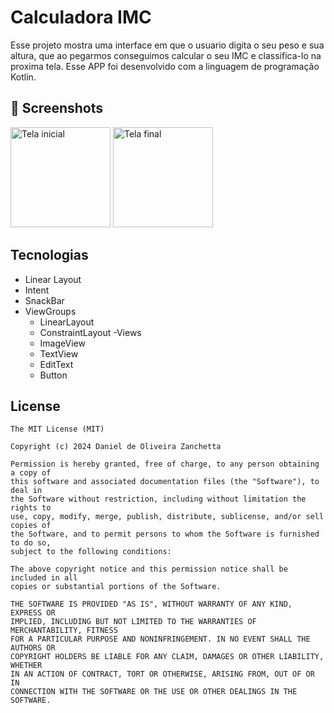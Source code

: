 # Calculadora IMC
Esse projeto mostra uma interface em que o usuario digita o seu peso e sua altura, que ao pegarmos conseguimos calcular o seu IMC e classifica-lo na proxima tela. Esse APP foi desenvolvido com a linguagem de programação Kotlin.

## :camera_flash: Screenshots
<!-- You can add more screenshots here if you like -->

<img src="https://github.com/user-attachments/assets/3aa3c462-61b7-4b15-892d-d20ee1bc0851" alt="Tela inicial" width="160">
<img src="https://github.com/user-attachments/assets/f523002c-4bbf-47c6-80bd-cc2a9987b023" alt="Tela final" width="160">

## Tecnologias
- Linear Layout
- Intent
- SnackBar
- ViewGroups
  - LinearLayout
  - ConstraintLayout
-Views
  - ImageView
  - TextView
  - EditText
  - Button
  

## License
```
The MIT License (MIT)

Copyright (c) 2024 Daniel de Oliveira Zanchetta

Permission is hereby granted, free of charge, to any person obtaining a copy of
this software and associated documentation files (the "Software"), to deal in
the Software without restriction, including without limitation the rights to
use, copy, modify, merge, publish, distribute, sublicense, and/or sell copies of
the Software, and to permit persons to whom the Software is furnished to do so,
subject to the following conditions:

The above copyright notice and this permission notice shall be included in all
copies or substantial portions of the Software.

THE SOFTWARE IS PROVIDED "AS IS", WITHOUT WARRANTY OF ANY KIND, EXPRESS OR
IMPLIED, INCLUDING BUT NOT LIMITED TO THE WARRANTIES OF MERCHANTABILITY, FITNESS
FOR A PARTICULAR PURPOSE AND NONINFRINGEMENT. IN NO EVENT SHALL THE AUTHORS OR
COPYRIGHT HOLDERS BE LIABLE FOR ANY CLAIM, DAMAGES OR OTHER LIABILITY, WHETHER
IN AN ACTION OF CONTRACT, TORT OR OTHERWISE, ARISING FROM, OUT OF OR IN
CONNECTION WITH THE SOFTWARE OR THE USE OR OTHER DEALINGS IN THE SOFTWARE.
```

